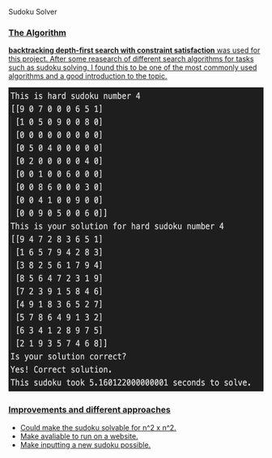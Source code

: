 Sudoku Solver

### <u>The Algorithm<u/>
__backtracking depth-first search with constraint satisfaction__ was used for this project. After some reasearch of different search algorithms for tasks such as sudoku solving, I found this to be one of the most commonly used algorithms and a good introduction to the topic.

<img src="scrrenshot.png" width="600" height="600" />
  
### <u>Improvements and different approaches<u/>

* Could make the sudoku solvable for n^2 x n^2.
* Make avaliable to run on a website.
* Make inputting a new sudoku possible.
